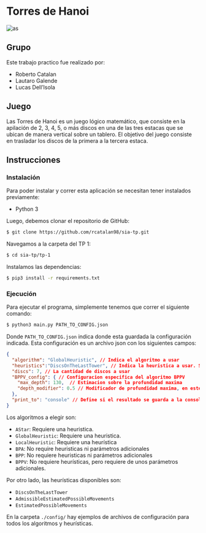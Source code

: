 # Torres de Hanoi

![as](https://upload.wikimedia.org/wikipedia/commons/thumb/8/8d/Iterative_algorithm_solving_a_6_disks_Tower_of_Hanoi.gif/250px-Iterative_algorithm_solving_a_6_disks_Tower_of_Hanoi.gif)



## Grupo

Este trabajo practico fue realizado por:

- Roberto Catalan
- Lautaro Galende
- Lucas Dell’Isola

## Juego

Las Torres de Hanoi es un juego lógico matemático, que consiste en la apilación de 2, 3, 4, 5, o más discos en una de las tres estacas que se ubican de manera  vertical sobre un tablero. El objetivo del juego consiste en trasladar los discos de la primera a la tercera estaca.

## Instrucciones

### Instalación

Para poder instalar y correr esta aplicación se necesitan tener instalados previamente:

- Python 3

Luego, debemos clonar el repositorio de GitHub:

```bash
$ git clone https://github.com/rcatalan98/sia-tp.git
```

Navegamos a la carpeta del TP 1:

```bash
$ cd sia-tp/tp-1
```

Instalamos las dependencias:

```bash
$ pip3 install -r requirements.txt
```

### Ejecución

Para ejecutar el programa, simplemente tenemos que correr el siguiente comando:

```bash
$ python3 main.py PATH_TO_CONFIG.json
```

Donde `PATH_TO_CONFIG.json` indica donde esta guardada la configuración indicada. Esta configuración es un archivo json con los siguientes campos:

```json
{
  "algorithm": "GlobalHeuristic", // Indica el algoritmo a usar
  "heuristics":"DiscsOnTheLastTower", // Indica la heuristica a usar. Si el algoritmo no require heuristica, este valor es ignorado
  "discs": 7, // La cantidad de discos a usar
  "BPPV_config": { // Configuracion especifica del algoritmo BPPV
    "max_depth": 130,  // Estimacion sobre la profundidad maxima
    "depth_modifier": 0.5 // Modificador de profundidad maxima, en este caso aumenta un 50% la maxima profundidad.
  },
  "print_to": "console" // Define si el resultado se guarda a la consola o a un archivo.
}
```

Los algoritmos a elegir son:

- `AStar`: Requiere una heuristica.
- `GlobalHeuristic`: Requiere una heuristica.
- `LocalHeuristic`: Requiere una heurística
- `BPA`: No require heuristicas ni parámetros adicionales
- `BPP`: No requiere heuristicas ni parámetros adicionales
- `BPPV`: No requiere heurísticas, pero requiere de unos parámetros adicionales.

Por otro lado, las heurísticas disponibles son:

- `DiscsOnTheLastTower`
- `AdmissibleEstimatedPossibleMovements`
- `EstimatedPossibleMovements`

En la carpeta `./config/` hay ejemplos de archivos de configuración para todos los algoritmos y heurísticas.